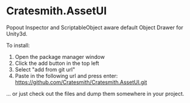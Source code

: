 # Cratesmith.AssetUI
Popout Inspector and ScriptableObject aware default Object Drawer for Unity3d.

To install:
1. Open the package manager window
2. Click the add button in the top left
3. Select "add from git url"
4. Paste in the following url and press enter: https://github.com/Cratesmith/Cratesmith.AssetUI.git

... or just check out the files and dump them somewhere in your project.
